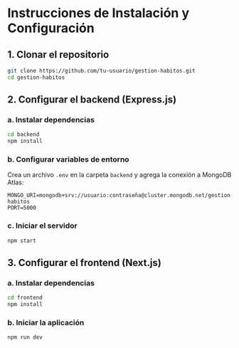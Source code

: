 # Instrucciones de Instalación y Configuración

## 1. Clonar el repositorio
```bash
git clone https://github.com/tu-usuario/gestion-habitos.git
cd gestion-habitos
```

## 2. Configurar el backend (Express.js)

### a. Instalar dependencias
```bash
cd backend
npm install
```

### b. Configurar variables de entorno
Crea un archivo `.env` en la carpeta `backend` y agrega la conexión a MongoDB Atlas:
```env
MONGO_URI=mongodb+srv://usuario:contraseña@cluster.mongodb.net/gestion-habitos
PORT=5000
```

### c. Iniciar el servidor
```bash
npm start
```

## 3. Configurar el frontend (Next.js)

### a. Instalar dependencias
```bash
cd frontend
npm install
```

### b. Iniciar la aplicación
```bash
npm run dev
```

